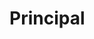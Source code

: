# Principal

<!-- - type Principal

- fromActor
- toBlob
- fromBlob
- toText
- isAnonymous
- fromText -->